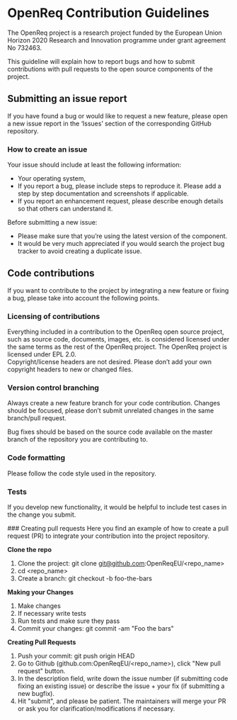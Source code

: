 # OpenReq Contribution Guidelines

The OpenReq project is a research project funded by the European Union Horizon 2020 Research and Innovation programme under grant agreement No 732463.

This guideline will explain how to report bugs and how to submit contributions with pull requests to the open source components of the project.

## Submitting an issue report
If you have found a bug or would like to request a new feature, please open a new issue report in the ‘Issues’ section of the corresponding GitHub repository.

### How to create an issue
Your issue should include at least the following information:
- Your operating system,
- If you report a bug, please include steps to reproduce it. Please add a step by step documentation and screenshots if applicable.
- If you report an enhancement request, please describe enough details so that others can understand it.

Before submitting a new issue:  
- Please make sure that you’re using the latest version of the component. 
- It would be very much appreciated if you would search the project bug tracker to avoid creating a duplicate issue.

## Code contributions
If you want to contribute to the project by integrating a new feature or fixing a bug, please take into account the following points.

### Licensing of contributions
Everything included in a contribution to the OpenReq open source project, such as source code, documents, images, etc. is considered licensed under the same terms as the rest of the OpenReq project. The OpenReq project is licensed under EPL 2.0.  
Copyright/license headers are not desired. Please don’t add your own copyright headers to new or changed files.

### Version control branching
Always create a new feature branch for your code contribution. Changes should be focused, please don’t submit unrelated changes in the same branch/pull request.

Bug fixes should be based on the source code available on the master branch of the repository you are contributing to.

### Code formatting
Please follow the code style used in the repository.

### Tests
If you develop new functionality, it would be helpful to include test cases in the change you submit.

### Creating pull requests
Here you find an example of how to create a pull request (PR) to integrate your contribution into the project repository.

**Clone the repo**   
1. Clone the project: git clone git@github.com:OpenReqEU/<repo_name>
2. cd <repo_name>
3. Create a branch: git checkout -b foo-the-bars

**Making your Changes**  
1. Make changes
2. If necessary write tests
3. Run tests and make sure they pass
4. Commit your changes: git commit -am "Foo the bars"

**Creating Pull Requests**  
1. Push your commit: git push origin HEAD
2. Go to Github (github.com:OpenReqEU/<repo_name>), click "New pull request" button.
3. In the description field, write down the issue number (if submitting code fixing an existing issue) or describe the issue + your fix (if submitting a new bugfix).
4. Hit "submit", and please be patient. The maintainers will merge your PR or ask you for clarification/modifications if necessary.

